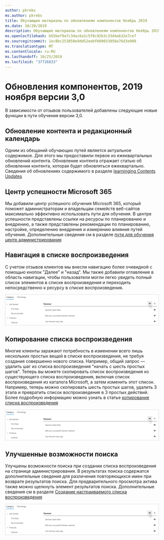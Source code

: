 ```yaml
---
author: pkrebs
ms.author: pkrebs
title: Обучающие материалы по обновлениям компонентов Ноябрь 2019
ms.date: 10/20/2019
description: Обучающие материалы по обновлениям компонентов Ноябрь 2019
ms.openlocfilehash: b55bef9a7c34ac6a1c5f8c92b3c33d4ab32e7ce7
ms.sourcegitcommit: 1ec8bc253850e9dd52eebf609033856e76d3e908
ms.translationtype: MT
ms.contentlocale: ru-RU
ms.lasthandoff: 10/25/2019
ms.locfileid: "37726833"
---
```

# <a name="november-2019-version-30-feature-updates"></a>Обновления компонентов, 2019 ноября версии 3,0
В зависимости от отзывов пользователей добавлены следующие новые функции в пути обучения версии 3,0.

## <a name="content-updates-and-editorial-calendar"></a>Обновление контента и редакционный календарь
Одним из обещаний обучающих путей является актуальное содержимое. Для этого мы предоставили первое из ежеквартальных обновлений контента. Обновление контента отражает статью об обновлении контента, которая будет обновляться ежеквартально. Сведения об обновлениях содержимого в разделе [learninging Contents Updates](custom_contentupdates.md)

## <a name="microsoft-365-success-center"></a>Центр успешности Microsoft 365
Мы добавили центр успешного обучения Microsoft 365, который поможет администраторам и владельцам семейств веб-сайтов максимально эффективно использовать пути для обучения. В центре успешности представлены ссылки на ресурсы по планированию и внедрению, а также представлены рекомендации по планированию, настройке, определению внедрения и измерению влияния путей обучения. Дополнительные сведения см в разделе [пути для обучения центр администрирования](custom_successcenter.md)

## <a name="playlist-navigation"></a>Навигация в списке воспроизведения
С учетом отзывов клиентов мы внесли навигацию более очевидной с помощью кнопок "Далее" и "назад". Мы также добавили оглавление в область навигации, чтобы пользователи могли легко увидеть полный список элементов в списке воспроизведения и переходить непосредственно к ресурсу в списке воспроизведения. 

![кг-хидесубкат. png](media/cg-hidesubcat.png)

## <a name="copy-a-playlist"></a>Копирование списка воспроизведения
Многие клиенты заражают потребность в изменении всего лишь нескольких простых вещей в списке воспроизведения, не требуя создания совершенно нового списка. Например, общий запрос — удалить шаг из списка воспроизведения "начать с шесть простых шагов". Теперь вы можете скопировать список воспроизведения из существующего списка воспроизведения, включая список воспроизведения из каталога Microsoft, а затем изменить этот список. Например, теперь можно скопировать шесть простых шагов, удалить 3 этапа и превратить список воспроизведения в 3 простых действий. Более подробную информацию можно узнать в статье [копирование списка воспроизведения](custom_copyplaylist.md)

![кг-хидесубкат. png](media/cg-hidesubcat.png)

## <a name="improved-search-capabilities"></a>Улучшенные возможности поиска 
Улучшены возможности поиска при создании списка воспроизведения на странице администрирования. В результатах поиска содержатся дополнительные сведения для различения повторяющихся имен при возврате результатов поиска. Для предварительного просмотра актива также можно щелкнуть элемент результатов поиска. Дополнительные сведения см в разделе [Создание настраиваемого списка воспроизведения](custom_copyplaylist.md)

![кг-хидесубкат. png](media/cg-hidesubcat.png)


